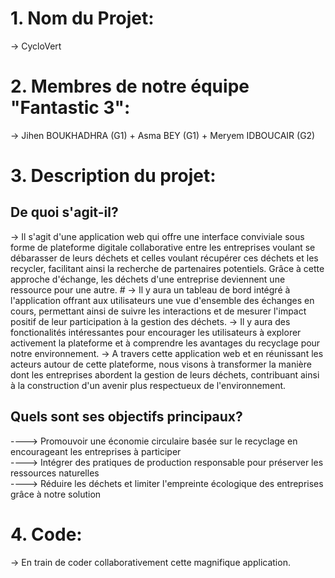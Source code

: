 # 1. Nom du Projet: 
-> CycloVert 


# 2. Membres de notre équipe "Fantastic 3": 
-> Jihen BOUKHADHRA (G1)   +    Asma BEY (G1)    +    Meryem IDBOUCAIR (G2)


# 3. Description du projet: 
## De quoi s'agit-il? 
-> Il s'agit d'une application web qui offre une interface conviviale sous forme de plateforme digitale collaborative entre les entreprises voulant se débarasser de leurs déchets et celles voulant récupérer ces déchets et les recycler, facilitant ainsi la recherche de partenaires potentiels. Grâce à cette approche d'échange, les déchets d'une entreprise deviennent une ressource pour une autre. #
-> Il y aura un tableau de bord intégré à l'application offrant aux utilisateurs une vue d'ensemble des échanges en cours, permettant ainsi de suivre les interactions et de mesurer l'impact positif de leur participation à la gestion des déchets.
-> Il y aura des fonctionalités intéressantes pour encourager les utilisateurs à explorer activement la plateforme et à comprendre les avantages du recyclage pour notre environnement.
-> A travers cette application web et en réunissant les acteurs autour de cette plateforme, nous visons à transformer la manière dont les entreprises abordent la gestion de leurs déchets, contribuant ainsi à la construction d'un avenir plus respectueux de l'environnement.


## Quels sont ses objectifs principaux? 
----> Promouvoir une économie circulaire basée sur le recyclage en encourageant les entreprises à participer\
----> Intégrer des pratiques de production responsable pour préserver les ressources naturelles\
----> Réduire les déchets et limiter l'empreinte écologique  des entreprises grâce à notre solution


# 4. Code:
-> En train de coder collaborativement cette magnifique application.
